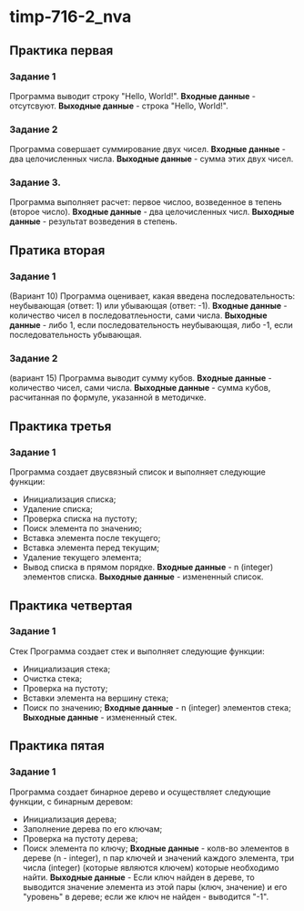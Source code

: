 # timp-716-2_nva
## Практика первая
### Задание 1
Программа выводит строку "Hello, World!".
**Входные данные** - отсутсвуют.
**Выходные данные** - строка "Hello, World!".
 
### Задание 2
Программа совершает суммирование двух чисел.
**Входные данные** - два целочисленных числа.
**Выходные данные** - сумма этих двух чисел.

### Задание 3.
Программа выполняет расчет: первое числоо, возведенное в тепень (второе число).
**Входные данные** - два целочисленных числ.
**Выходные данные** - результат возведения в степень.

## Пратика вторая
### Задание 1
(Вариант 10)
Программа оценивает, какая введена последовательность: неубывающая (ответ: 1) или убывающая (ответ: -1).
**Входные данные** - количество чисел в последоватлеьности, сами числа.
**Выходные данные** - либо 1, если последовательность неубывающая, либо -1, если последовательность убывающая.

### Задание 2
(вариант 15)
Программа выводит сумму кубов.
**Входные данные** - количество чисел, сами числа.
**Выходные данные** - сумма кубов, расчитанная по формуле, указанной в методичке.


## Практика третья
### Задание 1
Программа создает двусвязный список и выполняет следующие функции:
* Инициализация списка;
* Удаление списка;
* Проверка списка на пустоту;
* Поиск элемента по значению;
* Вставка элемента после текущего;
* Вставка элемента перед текущим;
* Удаление текущего элемента;
* Вывод списка в прямом порядке.
**Входные данные** - n (integer) элементов списка.
**Выходные данные** - измененный список.

## Практика четвертая
### Задание 1
Стек
Программа создает стек и выполняет следующие функции:
* Инициализация стека;
* Очистка стека;
* Проверка на пустоту;
* Вставки элемента на вершину стека;
* Поиск по значению;
**Входные данные** - n (integer) элементов стека;
**Выходные данные** - измененный стек.

## Практика пятая
### Задание 1
Программа создает бинарное дерево и осуществляет следующие функции, с бинарным деревом:
* Инициализация дерева;
* Заполнение дерева по его ключам;
* Проверка на пустоту дерева;
* Поиск элемента по ключу;
**Входные данные** - колв-во элементов в дереве (n - integer), n пар ключей и значений каждого элемента, три числа (integer) (которые являются ключем) которые необходимо найти.
**Выходные данные** - Если ключ найден в дереве, то выводится значение элемента из этой пары (ключ, значение) и его "уровень" в дереве; если же ключ не найден - выводится "-1".
